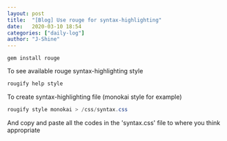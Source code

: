 ```yaml
---
layout: post
title:  "[Blog] Use rouge for syntax-highlighting"
date:   2020-03-10 18:54
categories: ["daily-log"]
author: "J-Shine"
---
```


```
gem install rouge
```

To see available rouge syntax-highlighting style
```java
rougify help style
```

To create syntax-highlighting file (monokai style for example)
```java
rougify style monokai > /css/syntax.css
```
And copy and paste all the codes in the 'syntax.css' file to where you think appropriate
